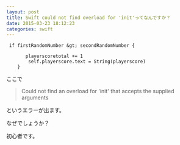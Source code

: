 ```yaml
---
layout: post
title: Swift could not find overload for 'init'ってなんですか？
date: 2015-03-23 18:12:23
categories: swift
---
```

```
 if firstRandomNumber &gt; secondRandomNumber {

       playerscoretotal += 1
        self.playerscore.text = String(playerscore)
    }
```

<p>ここで</p>

<blockquote>
  <p>Could not find an overload for 'init' that accepts the supplied arguments</p>
</blockquote>

<p>というエラーが出ます。</p>

<p>なぜでしょうか？</p>

<p>初心者です。</p>
